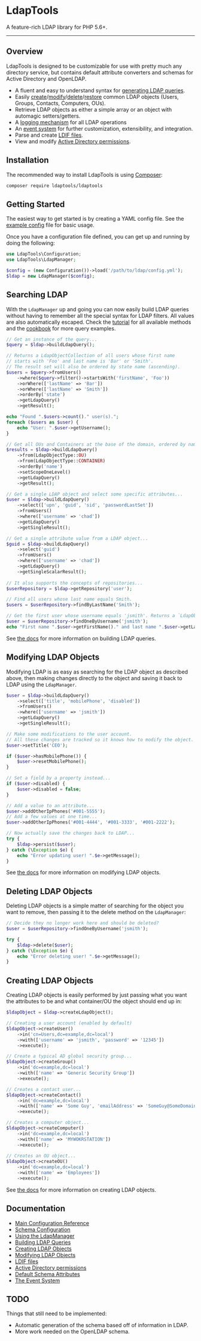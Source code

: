 # LdapTools

A feature-rich LDAP library for PHP 5.6+.

---

## Overview

LdapTools is designed to be customizable for use with pretty much any directory service, but contains default attribute converters and schemas 
for Active Directory and OpenLDAP. 
 
 * A fluent and easy to understand syntax for [generating LDAP queries](#searching-ldap).
 * Easily [create](#creating-ldap-objects)/[modify](#modifying-ldap-objects)/[delete](#deleting-ldap-objects)/[restore](tutorials/Using-the-LDAP-Manager.md#restoring-ldap-objects) common LDAP objects (Users, Groups, Contacts, Computers, OUs).
 * Retrieve LDAP objects as either a simple array or an object with automagic setters/getters.
 * A [logging mechanism](reference/Logging.md) for all LDAP operations
 * An [event system](reference/Events.md) for further customization, extensibility, and integration.
 * Parse and create [LDIF files](tutorials/LDIF-Files.md).
 * View and modify [Active Directory permissions](tutorials/AD-Permissions.md).

## Installation

The recommended way to install LdapTools is using [Composer](http://getcomposer.org/download/):

```bash
composer require ldaptools/ldaptools
```

## Getting Started

The easiest way to get started is by creating a YAML config file. See the [example config](resources/config/example.yml) file for basic usage.

Once you have a configuration file defined, you can get up and running by doing the following:

```php
use LdapTools\Configuration;
use LdapTools\LdapManager;

$config = (new Configuration())->load('/path/to/ldap/config.yml');
$ldap = new LdapManager($config);
```

## Searching LDAP

With the `LdapManager` up and going you can now easily build LDAP queries without having to remember all the special 
syntax for LDAP filters. All values are also automatically escaped. Check the [tutorial](tutorials/Building-LDAP-Queries.md) for all
available methods and the [cookbook](cookbook/Common-LDAP-Queries.md) for more query examples.

```php
// Get an instance of the query...
$query = $ldap->buildLdapQuery();

// Returns a LdapObjectCollection of all users whose first name 
// starts with 'Foo' and last name is 'Bar' or 'Smith'.
// The result set will also be ordered by state name (ascending).
$users = $query->fromUsers()
    ->where($query->filter()->startsWith('firstName', 'Foo'))
    ->orWhere(['lastName' => 'Bar'])
    ->orWhere(['lastName' => 'Smith'])
    ->orderBy('state')
    ->getLdapQuery()
    ->getResult();

echo "Found ".$users->count()." user(s).";
foreach ($users as $user) {
    echo "User: ".$user->getUsername();
}

// Get all OUs and Containers at the base of the domain, ordered by name.
$results = $ldap->buildLdapQuery()
    ->from(LdapObjectType::OU)
    ->from(LdapObjectType::CONTAINER)
    ->orderBy('name')
    ->setScopeOneLevel()
    ->getLdapQuery()
    ->getResult();

// Get a single LDAP object and select some specific attributes...
$user = $ldap->buildLdapQuery()
    ->select(['upn', 'guid', 'sid', 'passwordLastSet'])
    ->fromUsers()
    ->where(['username' => 'chad'])
    ->getLdapQuery()
    ->getSingleResult();

// Get a single attribute value from a LDAP object...
$guid = $ldap->buildLdapQuery()
    ->select('guid')
    ->fromUsers()
    ->where(['username' => 'chad'])
    ->getLdapQuery()
    ->getSingleScalarResult();
    
// It also supports the concepts of repositories...
$userRepository = $ldap->getRepository('user');

// Find all users whose last name equals Smith.
$users = $userRepository->findByLastName('Smith');

// Get the first user whose username equals 'jsmith'. Returns a `LdapObject`.
$user = $userRepository->findOneByUsername('jsmith');
echo "First name ".$user->getFirstName()." and last name ".$user->getLastName();
```

See [the docs](tutorials/Building-LDAP-Queries.md) for more information on building LDAP queries.

## Modifying LDAP Objects

Modifying LDAP is as easy as searching for the LDAP object as described above, then making changes directly to the object
and saving it back to LDAP using the `LdapManager`.

```php
$user = $ldap->buildLdapQuery()
    ->select(['title', 'mobilePhone', 'disabled'])
    ->fromUsers()
    ->where(['username' => 'jsmith'])
    ->getLdapQuery()
    ->getSingleResult();

// Make some modifications to the user account.
// All these changes are tracked so it knows how to modify the object.
$user->setTitle('CEO');

if ($user->hasMobilePhone()) {
    $user->resetMobilePhone();
}

// Set a field by a property instead...
if ($user->disabled) {
    $user->disabled = false;
}

// Add a value to an attribute...
$user->addOtherIpPhones('#001-5555');
// Add a few values at one time...
$user->addOtherIpPhones('#001-4444', '#001-3333', '#001-2222');

// Now actually save the changes back to LDAP...
try {
    $ldap->persist($user);
} catch (\Exception $e) {
    echo "Error updating user! ".$e->getMessage();
}
```

See [the docs](tutorials/Modifying-LDAP-Objects.md) for more information on modifying LDAP objects.

## Deleting LDAP Objects

Deleting LDAP objects is a simple matter of searching for the object you want to remove, then passing it to the delete
method on the `LdapManager`:

```php
// Decide they no longer work here and should be deleted?
$user = $userRepository->findOneByUsername('jsmith');

try {
    $ldap->delete($user);
} catch (\Exception $e) {
    echo "Error deleting user! ".$e->getMessage();
}
```

## Creating LDAP Objects
 
Creating LDAP objects is easily performed by just passing what you want the attributes to be and what container/OU the
object should end up in:

```php
$ldapObject = $ldap->createLdapObject();

// Creating a user account (enabled by default)
$ldapObject->createUser()
    ->in('cn=Users,dc=example,dc=local')
    ->with(['username' => 'jsmith', 'password' => '12345'])
    ->execute();

// Create a typical AD global security group...
$ldapObject->createGroup()
    ->in('dc=example,dc=local')
    ->with(['name' => 'Generic Security Group'])
    ->execute();

// Creates a contact user...
$ldapObject->createContact()
    ->in('dc=example,dc=local')
    ->with(['name' => 'Some Guy', 'emailAddress' => 'SomeGuy@SomeDomain.com'])
    ->execute();

// Creates a computer object...
$ldapObject->createComputer()
    ->in('dc=example,dc=local')
    ->with(['name' => 'MYWOKRSTATION'])
    ->execute();
    
// Creates an OU object...
$ldapObject->createOU()
    ->in('dc=example,dc=local')
    ->with(['name' => 'Employees'])
    ->execute();
```

See [the docs](tutorials/Creating-LDAP-Objects.md) for more information on creating LDAP objects.

## Documentation

* [Main Configuration Reference](reference/Main-Configuration.md)
* [Schema Configuration](reference/Schema-Configuration.md)
* [Using the LdapManager](tutorials/Using-the-LDAP-Manager.md)
* [Building LDAP Queries](tutorials/Building-LDAP-Queries.md)
* [Creating LDAP Objects](tutorials/Creating-LDAP-Objects.md)
* [Modifying LDAP Objects](tutorials/Modifying-LDAP-Objects.md)
* [LDIF files](tutorials/LDIF-Files.md)
* [Active Directory permissions](tutorials/AD-Permissions.md)
* [Default Schema Attributes](reference/Default-Schema-Attributes.md)
* [The Event System](reference/Events.md)

## TODO

Things that still need to be implemented:

* Automatic generation of the schema based off of information in LDAP.
* More work needed on the OpenLDAP schema.
